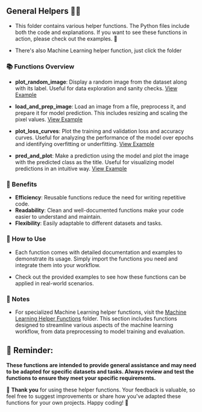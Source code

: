 ## General Helpers 🔑✨
* This folder contains various helper functions. The Python files include both the code and explanations. If you want to see these functions in action, please check out the examples. 🚀

* There's also Machine Learning helper function, just click the folder 

### 📚 Functions Overview 

- **plot_random_image**: Display a random image from the dataset along with its label. Useful for data exploration and sanity checks. [View Example](https://github.com/Eric-Chung-0511/Learning-Record/blob/main/General%20Helpers/Examples/Neural_network_classification.ipynb)

- **load_and_prep_image**: Load an image from a file, preprocess it, and prepare it for model prediction. This includes resizing and scaling the pixel values. [View Example](https://github.com/Eric-Chung-0511/Learning-Record/blob/main/General%20Helpers/Examples/Convolutional_neural_networks_in_tensorflow.ipynb)

- **plot_loss_curves**: Plot the training and validation loss and accuracy curves. Useful for analyzing the performance of the model over epochs and identifying overfitting or underfitting. [View Example](https://github.com/Eric-Chung-0511/Learning-Record/blob/main/General%20Helpers/Examples/Convolutional_neural_networks_in_tensorflow.ipynb)

- **pred_and_plot**: Make a prediction using the model and plot the image with the predicted class as the title. Useful for visualizing model predictions in an intuitive way. [View Example](https://github.com/Eric-Chung-0511/Learning-Record/blob/main/General%20Helpers/Examples/Convolutional_neural_networks_in_tensorflow.ipynb)

### 🌟 Benefits

- **Efficiency**: Reusable functions reduce the need for writing repetitive code.
- **Readability**: Clean and well-documented functions make your code easier to understand and maintain.
- **Flexibility**: Easily adaptable to different datasets and tasks.

### 📖 How to Use

* Each function comes with detailed documentation and examples to demonstrate its usage. Simply import the functions you need and integrate them into your workflow.
  
* Check out the provided examples to see how these functions can be applied in real-world scenarios.

### 📝 Notes

* For specialized Machine Learning helper functions, visit the [Machine Learning Helper Functions](https://github.com/Eric-Chung-0511/Learning-Record/tree/main/General%20Helpers/Machine%20Learning) folder. This section includes functions designed to streamline various aspects of the machine learning workflow, from data preprocessing to model training and evaluation.

## 🔔 Reminder:
**These functions are intended to provide general assistance and may need to be adapted for specific datasets and tasks. Always review and test the functions to ensure they meet your specific requirements.**

🙏 **Thank you** for using these helper functions. Your feedback is valuable, so feel free to suggest improvements or share how you've adapted these functions for your own projects. Happy coding! 🚀

